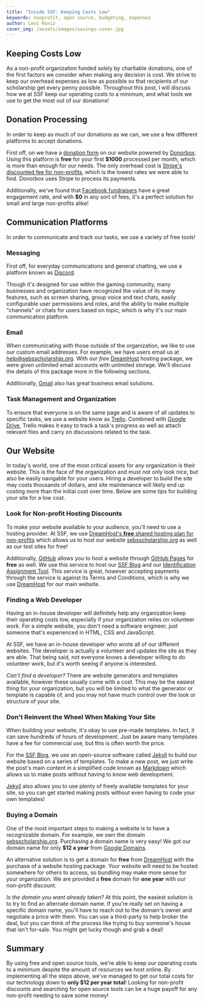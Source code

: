 ```yaml
---
title: "Inside SSF: Keeping Costs Low"
keywords: nonprofit, open source, budgeting, expenses
author: Levi Muniz
cover_img: /assets/images/savings-cover.jpg
---
```


## Keeping Costs Low

As a non-profit organization funded solely by charitable donations, one of the first factors we consider when making any
decision is cost. We strive to keep our overhead expenses as low as possible so that recipients of our scholarship get 
every penny possible. Throughout this post, I will discuss how we at SSF keep our operating costs to a minimum, and
what tools we use to get the most out of our donations!

## Donation Processing

In order to keep as much of our donations as we can, we use a few different platforms to accept donations.

First off, on we have a [donation form](https://sebsscholarship.org/#section-donate) on our website powered by
[Donorbox](https://donorbox.org/). Using this platform is **free** for your first **$1000** processed per month, which is
more than enough for our needs. The only overhead cost is
[Stripe's discounted fee for non-profits](https://support.stripe.com/questions/fee-discount-for-nonprofit-organizations),
which is the lowest rates we were able to find. Donorbox uses Stripe to process its payments.

Additionally, we've found that [Facebook fundraisers](https://www.facebook.com/help/833144153745643) have a great
engagement rate, and with **$0** in any sort of fees, it's a perfect solution for small and large non-profits alike!


## Communication Platforms

In order to communicate and track our tasks, we use a variety of free tools!

### Messaging

First off, for everyday communications and general chatting, we use a platform known as [Discord](https://discord.gg).

Though it's designed for use within the gaming community, many businesses and organization have recognized the value of
its many features, such as screen sharing, group voice and text chats, easily configurable user permissions and roles,
and the ability to make multiple "channels" or chats for users based on topic, which is why it's our main communication
platform.

### Email

When communicating with those outside of the organization, we like to use our custom email addresses. For example, we
have users email us at [help@sebsscholarship.org](mailto:help@sebsscholarship.org). With our *free*
[DreamHost](https://dreamhost.com) hosting package, we were given unlimited email accounts with unlimited storage. We'll
discuss the details of this package more in the following sections.

Additionally, [Gmail](https://www.google.com/gmail/) also has great business email solutions.

### Task Management and Organization

To ensure that everyone is on the same page and is aware of all updates to specific tasks, we use a website know as
[Trello](https://trello.com/). Combined with [Google Drive](http://google.com/drive/), Trello makes it easy to track a
task's progress as well as attach relevant files and carry on discussions related to the task.

## Our Website

In today's world, one of the most critical assets for any organization is their website. This is the face of the
organization and must not only look nice, but also be easily navigable for your users. Hiring a developer to build the
site may costs thousands of dollars, and site maintenance will likely end up costing more than the initial cost over
 time. Below are some tips for building your site for a low cost.


### Look for Non-profit Hosting Discounts

To make your website available to your audience, you'll need to use a hosting provider. At SSF, we use
[DreamHost's **free** shared hosting plan for non-profits](https://help.dreamhost.com/hc/en-us/articles/215769478-Non-profit-discount)
which allows us to host our website [sebsscholarship.org](https://sebsscholarship.org) as well as our test sites for free!

Additionally, [GitHub](https://github.com) allows you to host a website through
[GitHub Pages](https://pages.github.com/) for **free** as well. We use this service to host our
[SSF Blog](https://blog.sebsscholarship.org/) and our
[Identification Assignment Tool](https://idat.sebsscholarship.org). This service is great, however accepting payments
through the service is against its Terms and Conditions, which is why we use [DreamHost](https://dreamhost.com) for
our main website.

### Finding a Web Developer

Having an in-house developer will definitely help any organization keep their operating costs low, especially if your
organization relies on volunteer work.  For a simple website, you don't need a software engineer, just someone that's
experienced in HTML, CSS and JavaScript.

At SSF, we have an in-house developer who wrote all of our different websites. The developer is actually a volunteer and
updates the site as they are able. That being said, not everyone knows a developer willing to do volunteer work, but
it's worth seeing if anyone is interested.

*Can't find a developer?* There are website generators and templates available, however these usually come with a cost.
This may be the easiest thing for your organization, but you will be limited to what the generator or template is
capable of, and you may not have much control over the look or structure of your site.

### Don't Reinvent the Wheel When Making Your Site

When building your website, it's okay to use pre-made templates. In fact, it can save hundreds of hours of development.
Just be aware many templates have a fee for commercial use, but this is often worth the price.

For the [SSF Blog](https://blog.sebsscholarship.org), we use an open-source software called
[Jekyll](https://jekyllrb.com/) to build our website based on a series of templates. To make a new post, we just write
the post's main content in a simplified code known as [Markdown](https://daringfireball.net/projects/markdown/) which
allows us to make posts without having to know web development.

[Jekyll](https://jekyllrb.com/) also allows you to use plenty of freely available
templates for your site, so you can get started making posts without even having to code your own templates!

### Buying a Domain

One of the most important steps to making a website is to have a recognizable domain. For example, we own the domain
[sebsscholarship.org](https://sebsscholarship.org). Purchasing a domain name is very easy! We got our domain name
for only **$12 a year** from [Google Domains](https://domains.google/).

An alternative solution is to get a domain for **free** from [DreamHost](https://dreamhost.com/) with the purchase of a
website hosting package. Your website will need to be hosted somewhere for others to access, so bundling may make more
sense for your organization. We are provided a **free** domain for **one year** with our non-profit discount.

*Is the domain you want already taken?* At this point, the easiest solution is to try to find an alternate domain name.
If you're really set on having a specific domain name, you'll have to reach out to the domain's owner and negotiate a
price with them. You can use a third-party to help broker the deal, but you can think of the process like trying to buy
someone's house that isn't for-sale. You might get lucky though and grab a deal!

## Summary

By using free and open source tools, we're able to keep our operating costs to a minimum despite the amount of resources
we host online. By implementing all the steps above, we've managed to get our total costs for our technology down to
 **only $12 per year total**! Looking for non-profit discounts and searching for open source tools can be a huge payoff
 for any non-profit needing to save some money!
